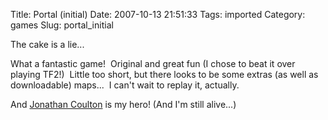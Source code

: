 Title: Portal (initial)
Date: 2007-10-13 21:51:33
Tags: imported
Category: games
Slug: portal_initial

The cake is a lie...

What a fantastic game!  Original and great fun (I chose to beat it over playing TF2!)  Little too short, but there looks to be some extras (as well as downloadable) maps...  I can't wait to replay it, actually.

And <a href="http://www.jonathancoulton.com/">Jonathan Coulton</a> is my hero! (And I'm still alive...)

